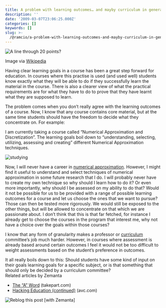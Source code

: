 ```yaml
---
title: A problem with learning outcomes… and mayby curriculum in general
description: ''
date: '2009-03-07T23:06:25.000Z'
categories: []
keywords: []
slug: >-
  /@ramcio/a-problem-with-learning-outcomes-and-mayby-curriculum-in-general-b60647254af3
---
```


![A line through 20 points?](https://cdn-images-1.medium.com/max/800/0*Z_tl9qnghkzlIuRw.png)

Image via [Wikipedia](http://en.wikipedia.org/wiki/Image:Linear-regression.png)

Having clear learning goals in a course has been a great step forward for education. In courses where this practise is used (and used well) students know exactly what they will be able to do if they successfully learn the material in the course. There is also a clearer view of what the practical requirements are for what they have to do to prove that they have learnt what they are supposed to learn.

The problem comes when you don’t really agree with the learning outcomes of a course. Now, I know that any course contains core material, but at the same time students should have the freedom to decide what they concentrate on. For example:

I am currently taking a course called “Numerical Approximation and Discretization”. The learning goals boil down to “understanding, selecting, utilizing, assessing and creating” different Numerical Approximation techniques.

![studying](https://cdn-images-1.medium.com/max/800/0*ZBy5XoTWzYZ_GO7n.)

Now, I will never have a career in [numerical approximation](http://en.wikipedia.org/wiki/Numerical_analysis "Numerical analysis"). However, I might find it useful to understand and select techniques of numerical approximation in some future research that I do. I will probably never have to create my own technique so why should I learn how to do it? Or even more importantly, why should I be assessed on my ability to do that? Would it not be possible for us to be provided with a range of possible learning outcomes for a course and let us choose the ones that we want to pursue? Those can then be tested more rigorously. We would still be exposed to the other things, but will be allowed to concentrate on that which we are passionate about. I don’t think that this is that far fetched, for instance I already get to choose the courses in the program that interest me, why not have a choice over the goals within those courses?

I know that any form of granularity makes a professor or [curriculum](http://en.wikipedia.org/wiki/Curriculum "Curriculum") committee’s job much harder. However, in courses where assessment is already based around certain outcomes I feel it would not be too difficult to weight assessments based on the student’s preference in outcomes.

It all really boils down to this: Should students have some kind of input on their goals learning goals for a specific subject, or is that something that should only be decided by a curriculum committee?  
Related articles by Zemanta

*   [The “A” Word](http://www.takepart.com/blog/2009/03/05/the-%25e2%2580%259ca%25e2%2580%259d-word/) (takepart.com)
*   [Hacking Education (continued)](http://www.avc.com/a_vc/2009/03/hacking-education-continued.html) (avc.com)

![Reblog this post [with Zemanta]](https://cdn-images-1.medium.com/max/800/0*353PYx1ZXXauIK_-.)